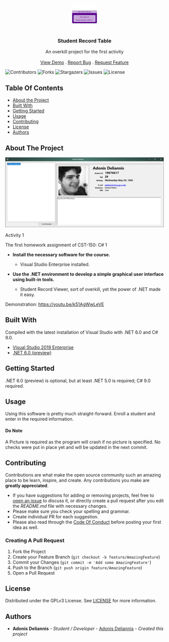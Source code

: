 <br/>
<p align="center">
  <a href="https://github.com/Blizzardo1/cst150w1a1">
    <img src="CST-150-Milestone/images/logo.png" alt="Logo" width="80" height="80">
  </a>

  <h3 align="center">Student Record Table</h3>

  <p align="center">
    An overkill project for the first activity
    <br/>
    <br/>
    <a href="https://github.com/Blizzardo1/cst150w1a1">View Demo</a>
    .
    <a href="https://github.com/Blizzardo1/cst150w1a1/issues">Report Bug</a>
    .
    <a href="https://github.com/Blizzardo1/cst150w1a1/issues">Request Feature</a>
  </p>


![Contributors](https://img.shields.io/github/contributors/Blizzardo1/cst150w1a1?color=dark-green) ![Forks](https://img.shields.io/github/forks/Blizzardo1/cst150w1a1?style=social) ![Stargazers](https://img.shields.io/github/stars/Blizzardo1/cst150w1a1?style=social) ![Issues](https://img.shields.io/github/issues/Blizzardo1/cst150w1a1) ![License](https://img.shields.io/github/license/Blizzardo1/cst150w1a1) 

## Table Of Contents

* [About the Project](#about-the-project)
* [Built With](#built-with)
* [Getting Started](#getting-started)
* [Usage](#usage)
* [Contributing](#contributing)
* [License](#license)
* [Authors](#authors)

## About The Project

![Screen Shot](CST-150-Milestone/images/screenshot.png)

Activity 1

The first homework assignment of CST-150: C# 1

* **Install the necessary software for the course.**  
  + Visual Studio Enterprise installed.

* **Use the .NET environment to develop a simple graphical user interface using built-in tools.**  
  + Student Record Viewer, sort of overkill, yet the power of .NET made it easy.

Demonstration: https://youtu.be/k51AgWwLeVE

## Built With

Compiled with the latest installation of Visual Studio with .NET 6.0 and C# 9.0.

* [Visual Studio 2019 Enterprise](https://visualstudio.microsoft.com/vs/)
* [.NET 6.0 (preview)](https://dotnet.microsoft.com/download/dotnet/6.0)

## Getting Started

.NET 6.0 (preview) is optional, but at least .NET 5.0 is required; C# 9.0 required.

## Usage

Using this software is pretty much straight-forward. Enroll a student and enter in the required information.

#### Do Note
A Picture is required as the program will crash if no picture is specified. No checks were put in place yet and will be updated in the next commit.

## Contributing

Contributions are what make the open source community such an amazing place to be learn, inspire, and create. Any contributions you make are **greatly appreciated**.
* If you have suggestions for adding or removing projects, feel free to [open an issue](https://github.com/Blizzardo1/cst150w1a1/issues/new) to discuss it, or directly create a pull request after you edit the *README.md* file with necessary changes.
* Please make sure you check your spelling and grammar.
* Create individual PR for each suggestion.
* Please also read through the [Code Of Conduct](https://github.com/Blizzardo1/cst150w1a1/blob/main/CODE_OF_CONDUCT.md) before posting your first idea as well.

### Creating A Pull Request

1. Fork the Project
2. Create your Feature Branch (`git checkout -b feature/AmazingFeature`)
3. Commit your Changes (`git commit -m 'Add some AmazingFeature'`)
4. Push to the Branch (`git push origin feature/AmazingFeature`)
5. Open a Pull Request

## License

Distributed under the GPLv3 License. See [LICENSE](https://github.com/Blizzardo1/cst150w1a1/blob/main/LICENSE.md) for more information.

## Authors

* **Adonis Deliannis** - *Student / Developer* - [Adonis Deliannis](https://github.com/Blizzardo1) - *Created this project*
